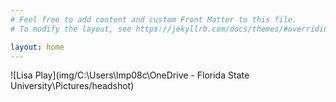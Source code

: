```yaml
---
# Feel free to add content and custom Front Matter to this file.
# To modify the layout, see https://jekyllrb.com/docs/themes/#overriding-theme-defaults

layout: home
---
```

![Lisa Play](img/C:\Users\lmp08c\OneDrive - Florida State University\Pictures/headshot)